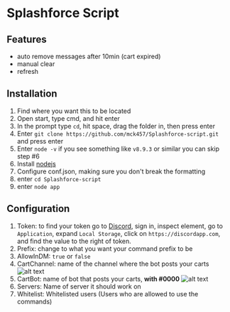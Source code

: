 Splashforce Script
==================
Features
---------
- auto remove messages after 10min (cart expired)
- manual clear
- refresh 

Installation
------------
1. Find where you want this to be located
2. Open start, type cmd, and hit enter
3. In the prompt type `cd`, hit space, drag the folder in, then press enter
4. Enter `git clone https://github.com/mck457/Splashforce-script.git` and press enter
5. Enter `node -v` if you see something like `v8.9.3` or similar you can skip step #6
6. Install [nodejs](https://nodejs.org/en/) 
7. Configure conf.json, making sure you don't break the formatting
8. enter `cd Splashforce-script`
9. enter `node app`

Configuration
-------------
1. Token: to find your token go to [Discord](https://discordapp.com), sign in, inspect element, go to `Application`, expand `Local Storage`, click on `https://discordapp.com`, and find the value to the right of token.
2. Prefix: change to what you want your command prefix to be
3. AllowInDM: `true` or `false`
4. CartChannel: name of the channel where the bot posts your carts 
![alt text](https://i.gyazo.com/f9afb6b90cd677a5e8e0ff933988a850.png "Reference")
5. CartBot: name of bot that posts your carts, **with #0000**
![alt text](https://i.gyazo.com/53b70531ac0f8291976d7764e726902d.png "Reference")
6. Servers: Name of server it should work on
7. Whitelist: Whitelisted users (Users who are allowed to use the commands)

